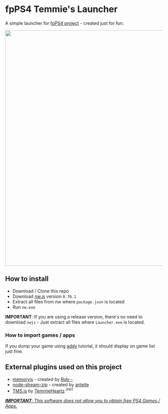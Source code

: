 # fpPS4 Temmie's Launcher
A simple launcher for [fpPS4 project](https://github.com/red-prig/fpPS4/) - created just for fun.

<p align="center">
<img src="https://pbs.twimg.com/media/Fkt3QiDXgAAoPTy?format=jpg&name=large" width="750">
</p>

## How to install
- Download / Clone this repo
- Download [nw.js](https://dl.nwjs.io/v0.70.1/nwjs-sdk-v0.70.1-win-x64.zip) version `0.70.1`
- Extract all files from nw where `package.json` is located
- Run `nw.exe`

<b>IMPORTANT</b>: If you are using a release version, there's no need to download `nwjs` - Just extract all files where `Launcher.exe` is located.

### How to import games / apps
If you dump your game using [addy](https://cdn.discordapp.com/attachments/1055964700602544169/1055965069986517032/How_to_Setup_fpPs4_emulator.pdf) tutorial, it should display on game list just fine.

## External plugins used on this project
- [memoryjs](https://github.com/rob--/memoryjs) - created by [Rob--](https://github.com/rob--)
- [node-stream-zip](https://github.com/antelle/node-stream-zip) - created by [antelle](https://github.com/antelle)
- [TMS.js](https://github.com/temmieheartz/TMS.js) by [TemmieHeartz](https://github.com/temmieheartz/) <sup><i>(Hi!)</i></sup>

<u><i><b>IMPORTANT</b>: This software does not allow you to obtain free PS4 Games / Apps.</i></u>
